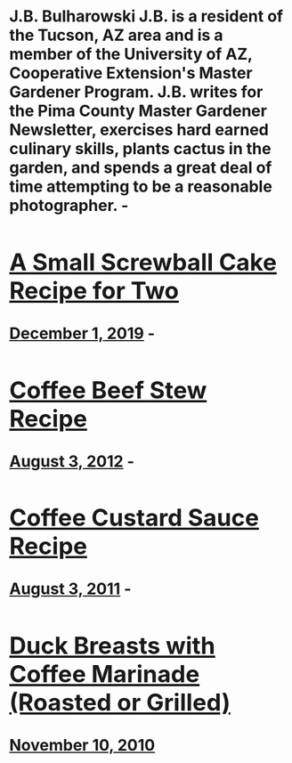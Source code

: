 # J.B. Bulharowski J.B. is a resident of the Tucson, AZ area and is a member of the University of AZ, Cooperative Extension's Master Gardener Program. J.B. writes for the Pima County Master Gardener Newsletter, exercises hard earned culinary skills, plants cactus in the garden, and spends a great deal of time attempting to be a reasonable photographer. - [<h2>A Small Screwball Cake Recipe for Two</h2>December 1, 2019](https://ineedcoffee.com/a-small-screwball-cake-recipe-for-two/) - [<h2>Coffee Beef Stew Recipe</h2>August 3, 2012](https://ineedcoffee.com/coffee-beef-stew-recipe/) - [<h2>Coffee Custard Sauce Recipe</h2>August 3, 2011](https://ineedcoffee.com/coffee-custard-sauce-recipe/) - [<h2>Duck Breasts with Coffee Marinade (Roasted or Grilled)</h2>November 10, 2010](https://ineedcoffee.com/duck-breasts-with-coffee-marinade-roasted-or-grilled/)